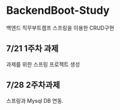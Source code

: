 # BackendBoot-Study
백엔드 직무부트캠프
스프링을 이용한 CRUD구현


## 7/21 1주차 과제

과제를 위한 스프링 프로젝트 생성

## 7/28 2주차과제

스프링과 Mysql DB 연동.
